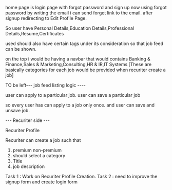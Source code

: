home page is login page with forgot password and sign up now 
using forgot password by writing the email i can send forget link to the email.
after signup redirecting to Edit Profile Page.

So user have Personal Details,Education Details,Professional Details,Resume,Certificates

used should also have certain tags under its consideration so that job feed can be shown.



on the top i would be having a navbar that would contains 
Banking & Finance,Sales & Marketing,Consulting,HR & IR,IT Systems [These are basically categories for each job would be provided when recuriter create a job]

TO be left--- job feed listing logic ----


user can apply to a particular job.
user can save a particular job 

so every user has can apply to a job only once.
and user can save and unsave job.



--- Recuriter side ---

Recuriter Profile


Recuriter can  create a job such that 

1. premium non-premium
2. should select a category
3. Title
4. job description




Task 1 : Work on Recuriter Profile Creation.
Task 2 : need to improve the signup form and create login form